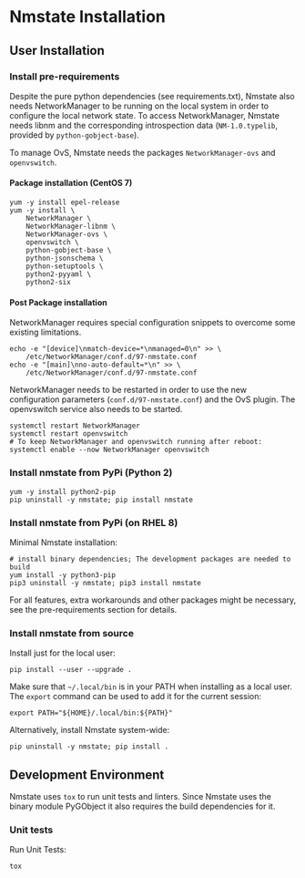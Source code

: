 # Nmstate Installation

## User Installation

### Install pre-requirements
Despite the pure python dependencies (see requirements.txt),
Nmstate also needs NetworkManager to be running on the local system
in order to configure the local network state.
To access NetworkManager, Nmstate needs libnm and the corresponding
introspection data (`NM-1.0.typelib`, provided by `python-gobject-base`).

To manage OvS, Nmstate needs the packages `NetworkManager-ovs` and `openvswitch`.

#### Package installation (CentOS 7)

```shell
yum -y install epel-release
yum -y install \
    NetworkManager \
    NetworkManager-libnm \
    NetworkManager-ovs \
    openvswitch \
    python-gobject-base \
    python-jsonschema \
    python-setuptools \
    python2-pyyaml \
    python2-six
```

#### Post Package installation

NetworkManager requires special configuration snippets to overcome some
existing limitations.

```
echo -e "[device]\nmatch-device=*\nmanaged=0\n" >> \
    /etc/NetworkManager/conf.d/97-nmstate.conf
echo -e "[main]\nno-auto-default=*\n" >> \
    /etc/NetworkManager/conf.d/97-nmstate.conf
```

NetworkManager needs to be restarted in order to use the new configuration
parameters (`conf.d/97-nmstate.conf`) and the OvS plugin.
The openvswitch service also needs to be started.

```
systemctl restart NetworkManager
systemctl restart openvswitch
# To keep NetworkManager and openvswitch running after reboot:
systemctl enable --now NetworkManager openvswitch
```

### Install nmstate from PyPi (Python 2)
```shell
yum -y install python2-pip
pip uninstall -y nmstate; pip install nmstate
```

### Install nmstate from PyPi (on RHEL 8)

Minimal Nmstate installation:
``` shell
# install binary dependencies; The development packages are needed to build
yum install -y python3-pip
pip3 uninstall -y nmstate; pip3 install nmstate
```

For all features, extra workarounds and other packages might be necessary, see
the pre-requirements section for details.

### Install nmstate from source

Install just for the local user:

```shell
pip install --user --upgrade .
```

Make sure that `~/.local/bin` is in your PATH when installing as a local user.
The `export` command can be used to add it for the current session:

```shell
export PATH="${HOME}/.local/bin:${PATH}"
```

Alternatively, install Nmstate system-wide:
```shell
pip uninstall -y nmstate; pip install .
```

## Development Environment

Nmstate uses `tox` to run unit tests and linters. Since Nmstate uses the binary
module PyGObject it also requires the build dependencies for it.

### Unit tests
Run Unit Tests:
```shell
tox
```
